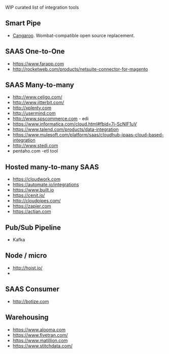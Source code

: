 WIP curated list of integration tools

## Smart Pipe

* [Cangaroo](https://github.com/nebulab/cangaroo). Wombat-compatible open source replacement.


## SAAS One-to-One

* https://www.farapp.com
* http://rocketweb.com/products/netsuite-connector-for-magento

## SAAS Many-to-many

* http://www.celigo.com/
* http://www.jitterbit.com/
* http://xplenty.com
* http://usermind.com
* http://www.spscommerce.com - edi
* https://www.informatica.com/cloud.html#fbid=7i-ScNlF1uV
* https://www.talend.com/products/data-integration
* https://www.mulesoft.com/platform/saas/cloudhub-ipaas-cloud-based-integration
* http://www.stedi.com
* pentaho.com -etl tool

## Hosted many-to-many SAAS

* https://cloudwork.com
* https://automate.io/integrations
* https://www.built.io
* https://cenit.io/
* http://cloudpipes.com/
* https://zapier.com
* https://actian.com

## Pub/Sub Pipeline

* Kafka

## Node / micro

* http://hoist.io/
* 

## SAAS Consumer

* http://botize.com

## Warehousing

* https://www.alooma.com
* https://www.fivetran.com/
* https://www.matillion.com
* https://www.stitchdata.com/
